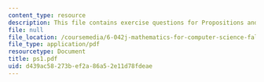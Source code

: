 ```yaml
---
content_type: resource
description: This file contains exercise questions for Propositions and Proofs.
file: null
file_location: /coursemedia/6-042j-mathematics-for-computer-science-fall-2005/d439ac58273bef2a86a52e11d78fdeae_ps1.pdf
file_type: application/pdf
resourcetype: Document
title: ps1.pdf
uid: d439ac58-273b-ef2a-86a5-2e11d78fdeae
---
```

